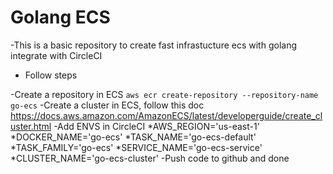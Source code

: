 # Golang ECS

 -This is a basic repository to create fast infrastucture ecs with golang integrate with CircleCI

* Follow steps

-Create a repository in ECS `aws ecr create-repository --repository-name go-ecs`
-Create a cluster in ECS, follow this doc <https://docs.aws.amazon.com/AmazonECS/latest/developerguide/create_cluster.html>
-Add ENVS in CircleCI
  *AWS_REGION='us-east-1'
  *DOCKER_NAME='go-ecs'
  *TASK_NAME='go-ecs-default'
  *TASK_FAMILY='go-ecs'
  *SERVICE_NAME='go-ecs-service'
  *CLUSTER_NAME='go-ecs-cluster'
-Push code to github and done